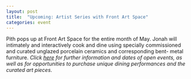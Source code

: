 ```yaml
---
layout: post
title:  "Upcoming: Artist Series with Front Art Space"
categories: event
---
```


Pith pops up at Front Art Space for the entire month of May. Jonah will intimately and interactively cook and
dine using specially commissioned and curated unglazed porcelain ceramics and corresponding bent- metal
furniture.
<em>Click [here](http://www.frontartspace.com/) for further information and dates of open events, as well as for
opportunities to purchase unique dining performances and the curated art pieces</em>.
